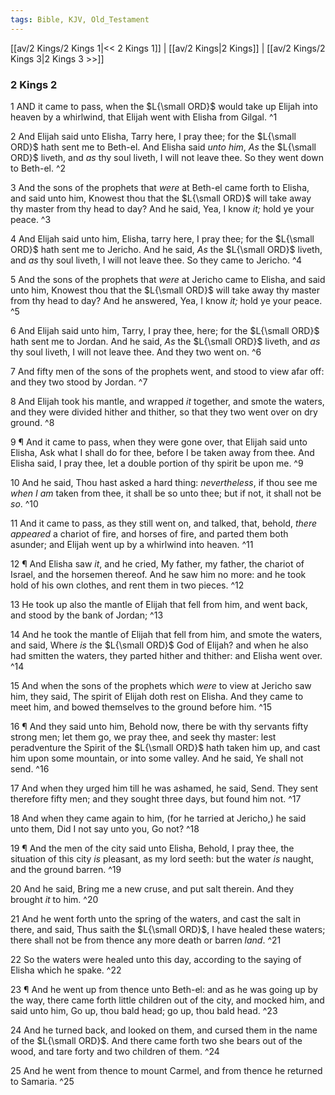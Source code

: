```yaml
---
tags: Bible, KJV, Old_Testament
---
```


[[av/2 Kings/2 Kings 1|<< 2 Kings 1]] | [[av/2 Kings|2 Kings]] | [[av/2 Kings/2 Kings 3|2 Kings 3 >>]]

### 2 Kings 2

1 AND it came to pass, when the $L{\small ORD}$ would take up Elijah into heaven by a whirlwind, that Elijah went with Elisha from Gilgal. ^1

2 And Elijah said unto Elisha, Tarry here, I pray thee; for the $L{\small ORD}$ hath sent me to Beth-el. And Elisha said _unto_ _him_, _As_ the $L{\small ORD}$ liveth, and _as_ thy soul liveth, I will not leave thee. So they went down to Beth-el. ^2

3 And the sons of the prophets that _were_ at Beth-el came forth to Elisha, and said unto him, Knowest thou that the $L{\small ORD}$ will take away thy master from thy head to day? And he said, Yea, I know _it;_ hold ye your peace. ^3

4 And Elijah said unto him, Elisha, tarry here, I pray thee; for the $L{\small ORD}$ hath sent me to Jericho. And he said, _As_ the $L{\small ORD}$ liveth, and _as_ thy soul liveth, I will not leave thee. So they came to Jericho. ^4

5 And the sons of the prophets that _were_ at Jericho came to Elisha, and said unto him, Knowest thou that the $L{\small ORD}$ will take away thy master from thy head to day? And he answered, Yea, I know _it;_ hold ye your peace. ^5

6 And Elijah said unto him, Tarry, I pray thee, here; for the $L{\small ORD}$ hath sent me to Jordan. And he said, _As_ the $L{\small ORD}$ liveth, and _as_ thy soul liveth, I will not leave thee. And they two went on. ^6

7 And fifty men of the sons of the prophets went, and stood to view afar off: and they two stood by Jordan. ^7

8 And Elijah took his mantle, and wrapped _it_ together, and smote the waters, and they were divided hither and thither, so that they two went over on dry ground. ^8

9 ¶ And it came to pass, when they were gone over, that Elijah said unto Elisha, Ask what I shall do for thee, before I be taken away from thee. And Elisha said, I pray thee, let a double portion of thy spirit be upon me. ^9

10 And he said, Thou hast asked a hard thing: _nevertheless_, if thou see me _when_ _I_ _am_ taken from thee, it shall be so unto thee; but if not, it shall not be _so_. ^10

11 And it came to pass, as they still went on, and talked, that, behold, _there_ _appeared_ a chariot of fire, and horses of fire, and parted them both asunder; and Elijah went up by a whirlwind into heaven. ^11

12 ¶ And Elisha saw _it_, and he cried, My father, my father, the chariot of Israel, and the horsemen thereof. And he saw him no more: and he took hold of his own clothes, and rent them in two pieces. ^12

13 He took up also the mantle of Elijah that fell from him, and went back, and stood by the bank of Jordan; ^13

14 And he took the mantle of Elijah that fell from him, and smote the waters, and said, Where _is_ the $L{\small ORD}$ God of Elijah? and when he also had smitten the waters, they parted hither and thither: and Elisha went over. ^14

15 And when the sons of the prophets which _were_ to view at Jericho saw him, they said, The spirit of Elijah doth rest on Elisha. And they came to meet him, and bowed themselves to the ground before him. ^15

16 ¶ And they said unto him, Behold now, there be with thy servants fifty strong men; let them go, we pray thee, and seek thy master: lest peradventure the Spirit of the $L{\small ORD}$ hath taken him up, and cast him upon some mountain, or into some valley. And he said, Ye shall not send. ^16

17 And when they urged him till he was ashamed, he said, Send. They sent therefore fifty men; and they sought three days, but found him not. ^17

18 And when they came again to him, (for he tarried at Jericho,) he said unto them, Did I not say unto you, Go not? ^18

19 ¶ And the men of the city said unto Elisha, Behold, I pray thee, the situation of this city _is_ pleasant, as my lord seeth: but the water _is_ naught, and the ground barren. ^19

20 And he said, Bring me a new cruse, and put salt therein. And they brought _it_ to him. ^20

21 And he went forth unto the spring of the waters, and cast the salt in there, and said, Thus saith the $L{\small ORD}$, I have healed these waters; there shall not be from thence any more death or barren _land_. ^21

22 So the waters were healed unto this day, according to the saying of Elisha which he spake. ^22

23 ¶ And he went up from thence unto Beth-el: and as he was going up by the way, there came forth little children out of the city, and mocked him, and said unto him, Go up, thou bald head; go up, thou bald head. ^23

24 And he turned back, and looked on them, and cursed them in the name of the $L{\small ORD}$. And there came forth two she bears out of the wood, and tare forty and two children of them. ^24

25 And he went from thence to mount Carmel, and from thence he returned to Samaria. ^25
